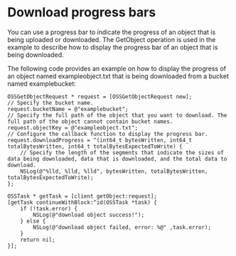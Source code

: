 # Download progress bars

You can use a progress bar to indicate the progress of an object that is being uploaded or downloaded. The GetObject operation is used in the example to describe how to display the progress bar of an object that is being downloaded.

The following code provides an example on how to display the progress of an object named exampleobject.txt that is being downloaded from a bucket named examplebucket:

```
OSSGetObjectRequest * request = [OSSGetObjectRequest new];
// Specify the bucket name. 
request.bucketName = @"examplebucket";
// Specify the full path of the object that you want to download. The full path of the object cannot contain bucket names. 
request.objectKey = @"exampleobject.txt";
// Configure the callback function to display the progress bar. 
request.downloadProgress = ^(int64_t bytesWritten, int64_t totalBytesWritten, int64_t totalBytesExpectedToWrite) {
    // Specify the length of the segments that indicate the sizes of data being downloaded, data that is downloaded, and the total data to download. 
    NSLog(@"%lld, %lld, %lld", bytesWritten, totalBytesWritten, totalBytesExpectedToWrite);
};

OSSTask * getTask = [client getObject:request];
[getTask continueWithBlock:^id(OSSTask *task) {
    if (!task.error) {
        NSLog(@"download object success!");
    } else {
        NSLog(@"download object failed, error: %@" ,task.error);
    }
    return nil;
}];
```

